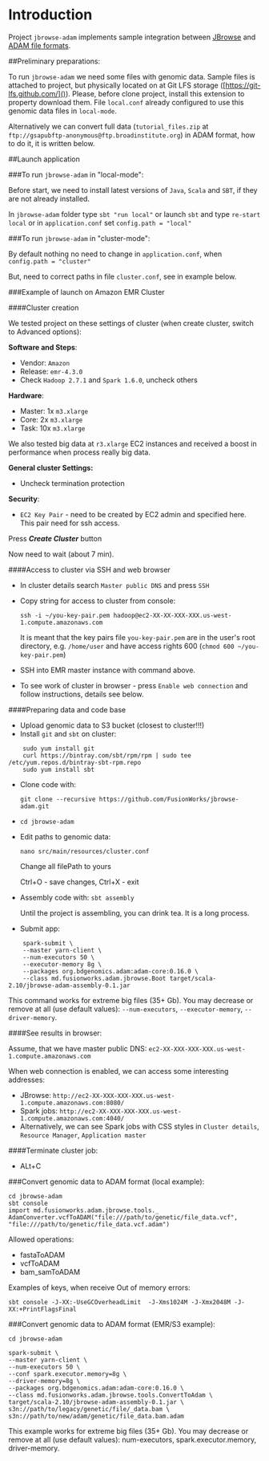 # Introduction
Project `jbrowse-adam` implements sample integration between [JBrowse](http://jbrowse.org/ "JBrowse") and [ADAM file formats](https://github.com/bigdatagenomics/adam "ADAM").

##Preliminary preparations:

To run `jbrowse-adam` we need some files with genomic data. Sample files is attached to project, but physically located on at Git LFS storage ([https://git-lfs.github.com/]()). Please, before clone project, install this extension to property download them. File `local.conf` already configured to use this genomic data files in `local-mode`.

Alternatively we can convert full data (`tutorial_files.zip` at `ftp://gsapubftp-anonymous@ftp.broadinstitute.org`) in ADAM format, how to do it, it is written below.

##Launch application

###To run ``jbrowse-adam`` in "local-mode":

Before start, we need to install latest versions of `Java`, `Scala` and `SBT`, if they are not already installed.

In `jbrowse-adam` folder type `sbt "run local"` or launch `sbt` and type `re-start local` or in `application.conf` set `config.path = "local"`

###To run ``jbrowse-adam`` in "cluster-mode":

By default nothing no need to change in `application.conf`, when `config.path = "cluster"`

But, need to correct paths in file `cluster.conf`, see in example below.

###Example of launch on Amazon EMR Cluster

####Cluster creation

We tested project on these settings of cluster (when create cluster, switch to Advanced options):

**Software and Steps**:
* Vendor: `Amazon`
* Release: `emr-4.3.0`
* Check `Hadoop 2.7.1` and `Spark 1.6.0`, uncheck others

**Hardware**:
* Master: 1x `m3.xlarge`
* Core: 2x `m3.xlarge`
* Task: 10x `m3.xlarge`

We also tested big data at `r3.xlarge` EC2 instances and received a boost in performance when process really big data.

**General cluster Settings:**
* Uncheck termination protection

**Security**:
* `EC2 Key Pair` - need to be created by EC2 admin and specified here. This pair need for ssh access.

Press ***Create Cluster*** button

Now need to wait (about 7 min).

####Access to cluster via SSH and web browser

* In cluster details search `Master public DNS` and press `SSH`
* Copy string for access to cluster from console:

    ```ssh -i ~/you-key-pair.pem hadoop@ec2-XX-XX-XXX-XXX.us-west-1.compute.amazonaws.com```

    It is meant that the key pairs file `you-key-pair.pem` are in the user's root directory, e.g. `/home/user` and have access rights 600 (`chmod 600 ~/you-key-pair.pem`)
* SSH into EMR master instance with command above.
* To see work of cluster in browser - press `Enable web connection` and follow instructions, details see below.

####Preparing data and code base

* Upload genomic data to S3 bucket (closest to cluster!!!)
* Install `git` and `sbt` on cluster:
```
    sudo yum install git
    curl https://bintray.com/sbt/rpm/rpm | sudo tee /etc/yum.repos.d/bintray-sbt-rpm.repo
    sudo yum install sbt
```
* Clone code with:

    `git clone --recursive https://github.com/FusionWorks/jbrowse-adam.git`
* ```cd jbrowse-adam```
* Edit paths to genomic data:

    `nano src/main/resources/cluster.conf`

    Change all filePath to yours

    Ctrl+O - save changes, Ctrl+X - exit
* Assembly code with:
``
    sbt assembly
``

    Until the project is assembling, you can drink tea. It is a long process.
* Submit app:
```
    spark-submit \
    --master yarn-client \
    --num-executors 50 \
    --executor-memory 8g \
    --packages org.bdgenomics.adam:adam-core:0.16.0 \
    --class md.fusionworks.adam.jbrowse.Boot target/scala-2.10/jbrowse-adam-assembly-0.1.jar
```

This command works for extreme big files (35+ Gb). You may decrease or remove at all (use default values): `--num-executors`, `--executor-memory`, `--driver-memory`.

####See results in browser:

Assume, that we have master public DNS: `ec2-XX-XXX-XXX-XXX.us-west-1.compute.amazonaws.com`

When web connection is enabled, we can access some interesting addresses:

* JBrowse: `http://ec2-XX-XXX-XXX-XXX.us-west-1.compute.amazonaws.com:8080/`
* Spark jobs: `http://ec2-XX-XXX-XXX-XXX.us-west-1.compute.amazonaws.com:4040/`
* Alternatively, we can see Spark jobs with CSS styles in `Cluster details`, `Resource Manager`, `Application master`

####Terminate cluster job:

* ALt+C

###Convert genomic data to ADAM format (local example):
```
cd jbrowse-adam
sbt console
import md.fusionworks.adam.jbrowse.tools._
AdamConverter.vcfToADAM("file:///path/to/genetic/file_data.vcf", "file:///path/to/genetic/file_data.vcf.adam")
```

Allowed operations:
* fastaToADAM
* vcfToADAM
* bam_samToADAM

Examples of keys, when receive Out of memory errors:

`sbt console -J-XX:-UseGCOverheadLimit  -J-Xms1024M -J-Xmx2048M -J-XX:+PrintFlagsFinal`

###Convert genomic data to ADAM format (EMR/S3 example):
```
cd jbrowse-adam

spark-submit \
--master yarn-client \
--num-executors 50 \
--conf spark.executor.memory=8g \
--driver-memory=8g \
--packages org.bdgenomics.adam:adam-core:0.16.0 \
--class md.fusionworks.adam.jbrowse.tools.ConvertToAdam \
target/scala-2.10/jbrowse-adam-assembly-0.1.jar \
s3n://path/to/legacy/genetic/file/_data.bam \
s3n://path/to/new/adam/genetic/file_data.bam.adam
```
This example works for extreme big files (35+ Gb). You may decrease or remove at all (use default values): num-executors, spark.executor.memory, driver-memory.